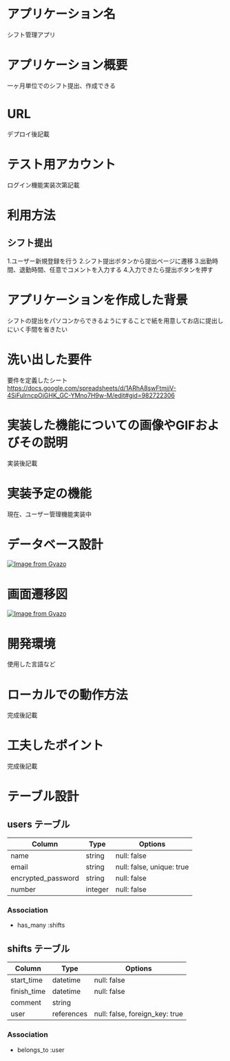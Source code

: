 # アプリケーション名
シフト管理アプリ

# アプリケーション概要
一ヶ月単位でのシフト提出、作成できる

# URL
デプロイ後記載

# テスト用アカウント
ログイン機能実装次第記載

# 利用方法
## シフト提出
1.ユーザー新規登録を行う
2.シフト提出ボタンから提出ページに遷移
3.出勤時間、退勤時間、任意でコメントを入力する
4.入力できたら提出ボタンを押す

## 
# アプリケーションを作成した背景
シフトの提出をパソコンからできるようにすることで紙を用意してお店に提出しにいく手間を省きたい
# 洗い出した要件
要件を定義したシート
https://docs.google.com/spreadsheets/d/1ARhA8swFtmjjV-4SiFulrncpOiGHK_GC-YMno7H9w-M/edit#gid=982722306
# 実装した機能についての画像やGIFおよびその説明
実装後記載

# 実装予定の機能
現在、ユーザー管理機能実装中
# データベース設計
[![Image from Gyazo](https://i.gyazo.com/2b4054640cbc7d93831205f328ff26aa.png)](https://gyazo.com/2b4054640cbc7d93831205f328ff26aa)

# 画面遷移図
[![Image from Gyazo](https://i.gyazo.com/3152537f0dfd7d861b8a44c0688a2abd.png)](https://gyazo.com/3152537f0dfd7d861b8a44c0688a2abd)

# 開発環境
使用した言語など

# ローカルでの動作方法
完成後記載

# 工夫したポイント
完成後記載




# テーブル設計

## users テーブル

| Column             | Type    | Options                   |
| ------------------ | ------- | ------------------------- |
| name               | string  | null: false               |
| email              | string  | null: false, unique: true |
| encrypted_password | string  | null: false               |
| number             | integer | null: false               |

### Association
- has_many :shifts

## shifts テーブル

| Column             | Type       | Options                        |
| ------------------ | ---------- | ------------------------------ |
| start_time         | datetime   | null: false                    |
| finish_time        | datetime   | null: false                    |
| comment            | string     |                                |
| user               | references | null: false, foreign_key: true |

### Association
- belongs_to :user